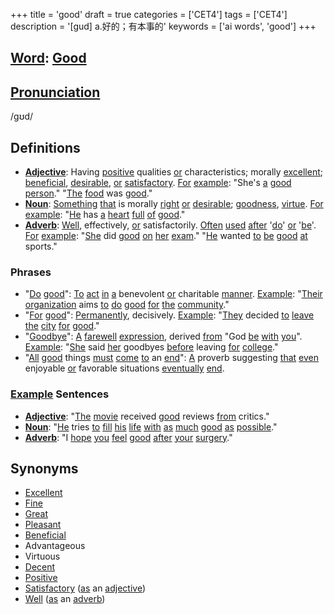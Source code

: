 +++
title = 'good'
draft = true
categories = ['CET4']
tags = ['CET4']
description = '[gud] a.好的；有本事的'
keywords = ['ai words', 'good']
+++

## [Word](/post/word/): [Good](/post/good/)

## [Pronunciation](/post/pronunciation/)
/ɡʊd/

## Definitions
- **[Adjective](/post/adjective/)**: Having [positive](/post/positive/) qualities [or](/post/or/) characteristics; morally [excellent](/post/excellent/); [beneficial](/post/beneficial/), [desirable](/post/desirable/), [or](/post/or/) [satisfactory](/post/satisfactory/). [For](/post/for/) [example](/post/example/): "She's [a](/post/a/) [good](/post/good/) [person](/post/person/)." "[The](/post/the/) [food](/post/food/) was [good](/post/good/)."
- **[Noun](/post/noun/)**: [Something](/post/something/) [that](/post/that/) is morally [right](/post/right/) [or](/post/or/) [desirable](/post/desirable/); [goodness](/post/goodness/), [virtue](/post/virtue/). [For](/post/for/) [example](/post/example/): "[He](/post/he/) has [a](/post/a/) [heart](/post/heart/) [full](/post/full/) [of](/post/of/) [good](/post/good/)."
- **[Adverb](/post/adverb/)**: [Well](/post/well/), effectively, [or](/post/or/) satisfactorily. [Often](/post/often/) [used](/post/used/) [after](/post/after/) '[do](/post/do/)' [or](/post/or/) '[be](/post/be/)'. [For](/post/for/) [example](/post/example/): "[She](/post/she/) did [good](/post/good/) [on](/post/on/) [her](/post/her/) [exam](/post/exam/)." "[He](/post/he/) wanted [to](/post/to/) [be](/post/be/) [good](/post/good/) [at](/post/at/) sports."

### Phrases
- "[Do](/post/do/) [good](/post/good/)": [To](/post/to/) [act](/post/act/) [in](/post/in/) [a](/post/a/) benevolent [or](/post/or/) charitable [manner](/post/manner/). [Example](/post/example/): "[Their](/post/their/) [organization](/post/organization/) aims [to](/post/to/) [do](/post/do/) [good](/post/good/) [for](/post/for/) [the](/post/the/) [community](/post/community/)."
- "[For](/post/for/) [good](/post/good/)": [Permanently](/post/permanently/), decisively. [Example](/post/example/): "[They](/post/they/) decided [to](/post/to/) [leave](/post/leave/) [the](/post/the/) [city](/post/city/) [for](/post/for/) [good](/post/good/)."
- "[Goodbye](/post/goodbye/)": [A](/post/a/) [farewell](/post/farewell/) [expression](/post/expression/), derived [from](/post/from/) "God [be](/post/be/) [with](/post/with/) [you](/post/you/)". [Example](/post/example/): "[She](/post/she/) said [her](/post/her/) goodbyes [before](/post/before/) leaving [for](/post/for/) [college](/post/college/)."
- "[All](/post/all/) [good](/post/good/) things [must](/post/must/) [come](/post/come/) [to](/post/to/) an [end](/post/end/)": [A](/post/a/) proverb suggesting [that](/post/that/) [even](/post/even/) enjoyable [or](/post/or/) favorable situations [eventually](/post/eventually/) [end](/post/end/).

### [Example](/post/example/) Sentences
- **[Adjective](/post/adjective/)**: "[The](/post/the/) [movie](/post/movie/) received [good](/post/good/) reviews [from](/post/from/) critics."
- **[Noun](/post/noun/)**: "[He](/post/he/) tries [to](/post/to/) [fill](/post/fill/) [his](/post/his/) [life](/post/life/) [with](/post/with/) [as](/post/as/) [much](/post/much/) [good](/post/good/) [as](/post/as/) [possible](/post/possible/)."
- **[Adverb](/post/adverb/)**: "I [hope](/post/hope/) [you](/post/you/) [feel](/post/feel/) [good](/post/good/) [after](/post/after/) [your](/post/your/) [surgery](/post/surgery/)."

## Synonyms
- [Excellent](/post/excellent/)
- [Fine](/post/fine/)
- [Great](/post/great/)
- [Pleasant](/post/pleasant/)
- [Beneficial](/post/beneficial/)
- Advantageous
- Virtuous
- [Decent](/post/decent/)
- [Positive](/post/positive/)
- [Satisfactory](/post/satisfactory/) ([as](/post/as/) an [adjective](/post/adjective/))
- [Well](/post/well/) ([as](/post/as/) an [adverb](/post/adverb/))

